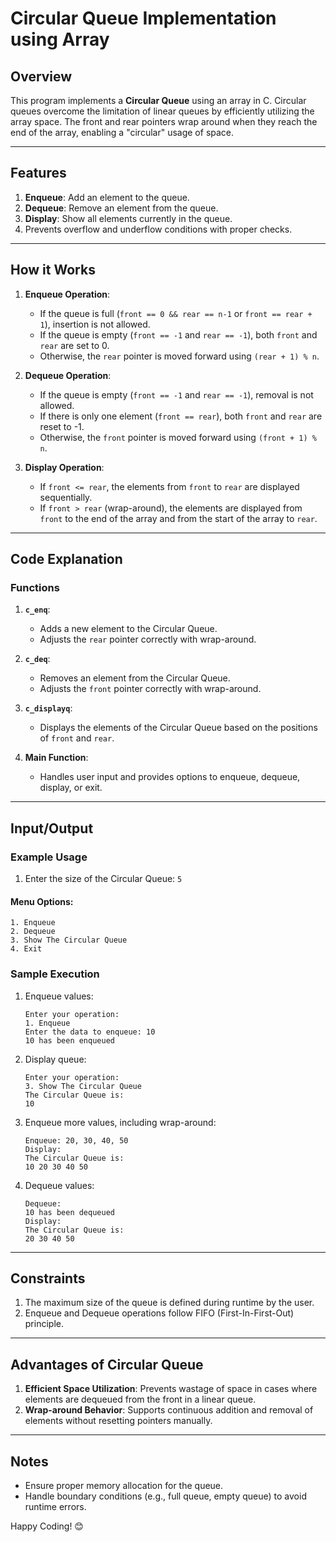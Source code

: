 # Circular Queue Implementation using Array

## Overview
This program implements a **Circular Queue** using an array in C. Circular queues overcome the limitation of linear queues by efficiently utilizing the array space. The front and rear pointers wrap around when they reach the end of the array, enabling a "circular" usage of space.

---

## Features
1. **Enqueue**: Add an element to the queue.
2. **Dequeue**: Remove an element from the queue.
3. **Display**: Show all elements currently in the queue.
4. Prevents overflow and underflow conditions with proper checks.

---

## How it Works
1. **Enqueue Operation**:
   - If the queue is full (`front == 0 && rear == n-1` or `front == rear + 1`), insertion is not allowed.
   - If the queue is empty (`front == -1` and `rear == -1`), both `front` and `rear` are set to 0.
   - Otherwise, the `rear` pointer is moved forward using `(rear + 1) % n`.

2. **Dequeue Operation**:
   - If the queue is empty (`front == -1` and `rear == -1`), removal is not allowed.
   - If there is only one element (`front == rear`), both `front` and `rear` are reset to -1.
   - Otherwise, the `front` pointer is moved forward using `(front + 1) % n`.

3. **Display Operation**:
   - If `front <= rear`, the elements from `front` to `rear` are displayed sequentially.
   - If `front > rear` (wrap-around), the elements are displayed from `front` to the end of the array and from the start of the array to `rear`.

---

## Code Explanation

### Functions
1. **`c_enq`**:
   - Adds a new element to the Circular Queue.
   - Adjusts the `rear` pointer correctly with wrap-around.

2. **`c_deq`**:
   - Removes an element from the Circular Queue.
   - Adjusts the `front` pointer correctly with wrap-around.

3. **`c_displayq`**:
   - Displays the elements of the Circular Queue based on the positions of `front` and `rear`.

4. **Main Function**:
   - Handles user input and provides options to enqueue, dequeue, display, or exit.

---

## Input/Output

### Example Usage
1. Enter the size of the Circular Queue: `5`

#### Menu Options:
```
1. Enqueue
2. Dequeue
3. Show The Circular Queue
4. Exit
```

### Sample Execution
1. Enqueue values:
   ```
   Enter your operation:
   1. Enqueue
   Enter the data to enqueue: 10
   10 has been enqueued
   ```
2. Display queue:
   ```
   Enter your operation:
   3. Show The Circular Queue
   The Circular Queue is:
   10
   ```
3. Enqueue more values, including wrap-around:
   ```
   Enqueue: 20, 30, 40, 50
   Display:
   The Circular Queue is:
   10 20 30 40 50
   ```
4. Dequeue values:
   ```
   Dequeue:
   10 has been dequeued
   Display:
   The Circular Queue is:
   20 30 40 50
   ```

---

## Constraints
1. The maximum size of the queue is defined during runtime by the user.
2. Enqueue and Dequeue operations follow FIFO (First-In-First-Out) principle.

---

## Advantages of Circular Queue
1. **Efficient Space Utilization**: Prevents wastage of space in cases where elements are dequeued from the front in a linear queue.
2. **Wrap-around Behavior**: Supports continuous addition and removal of elements without resetting pointers manually.

---

## Notes
- Ensure proper memory allocation for the queue.
- Handle boundary conditions (e.g., full queue, empty queue) to avoid runtime errors.

Happy Coding! 😊